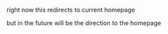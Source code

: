 right now this redirects to current homepage 

but in the future will be the direction to the homepage
